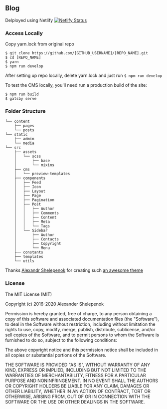 ## Blog

Delployed using Netlify 
[![Netlify Status](https://api.netlify.com/api/v1/badges/46d423dd-5cb1-4555-b14d-ba83ec613596/deploy-status)](https://app.netlify.com/sites/vishalsharmablog/deploys)

### Access Locally
Copy yarn.lock from original repo
```
$ git clone https://github.com/[GITHUB_USERNAME]/[REPO_NAME].git
$ cd [REPO_NAME]
$ yarn
$ npm run develop
```
After setting up repo locally, delete yarn.lock and just run ```$ npm run develop```

To test the CMS locally, you'll need run a production build of the site:
```
$ npm run build
$ gatsby serve
```

### Folder Structure

```
└── content
    ├── pages
    └── posts
└── static
    ├── admin
    └── media
└── src
    ├── assets
    │   └── scss
    │       ├── base
    │       └── mixins
    ├── cms
    │   └── preview-templates
    ├── components
    │   ├── Feed
    │   ├── Icon
    │   ├── Layout
    │   ├── Page
    │   ├── Pagination
    │   ├── Post
    │   │   ├── Author
    │   │   ├── Comments
    │   │   ├── Content
    │   │   ├── Meta
    │   │   └── Tags
    │   └── Sidebar
    │       ├── Author
    │       ├── Contacts
    │       ├── Copyright
    │       └── Menu
    ├── constants
    ├── templates
    └── utils

```

Thanks [Alexandr Shelepenok](https://github.com/alxshelepenok) for creating such [an awesome theme](https://github.com/alxshelepenok/gatsby-starter-lumen)

### License

The MIT License (MIT)

Copyright (c) 2016-2020 Alexander Shelepenok

Permission is hereby granted, free of charge, to any person obtaining a copy
of this software and associated documentation files (the "Software"), to deal
in the Software without restriction, including without limitation the rights
to use, copy, modify, merge, publish, distribute, sublicense, and/or sell
copies of the Software, and to permit persons to whom the Software is
furnished to do so, subject to the following conditions:

The above copyright notice and this permission notice shall be included in all
copies or substantial portions of the Software.

THE SOFTWARE IS PROVIDED "AS IS", WITHOUT WARRANTY OF ANY KIND, EXPRESS OR
IMPLIED, INCLUDING BUT NOT LIMITED TO THE WARRANTIES OF MERCHANTABILITY,
FITNESS FOR A PARTICULAR PURPOSE AND NONINFRINGEMENT. IN NO EVENT SHALL THE
AUTHORS OR COPYRIGHT HOLDERS BE LIABLE FOR ANY CLAIM, DAMAGES OR OTHER
LIABILITY, WHETHER IN AN ACTION OF CONTRACT, TORT OR OTHERWISE, ARISING FROM,
OUT OF OR IN CONNECTION WITH THE SOFTWARE OR THE USE OR OTHER DEALINGS IN THE
SOFTWARE.
